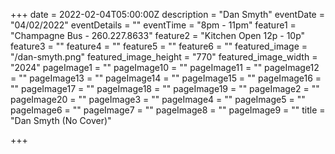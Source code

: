 +++
date = 2022-02-04T05:00:00Z
description = "Dan Smyth"
eventDate = "04/02/2022"
eventDetails = ""
eventTime = "8pm - 11pm"
feature1 = "Champagne Bus - 260.227.8633"
feature2 = "Kitchen Open 12p - 10p"
feature3 = ""
feature4 = ""
feature5 = ""
feature6 = ""
featured_image = "/dan-smyth.png"
featured_image_height = "770"
featured_image_width = "2024"
pageImage1 = ""
pageImage10 = ""
pageImage11 = ""
pageImage12 = ""
pageImage13 = ""
pageImage14 = ""
pageImage15 = ""
pageImage16 = ""
pageImage17 = ""
pageImage18 = ""
pageImage19 = ""
pageImage2 = ""
pageImage20 = ""
pageImage3 = ""
pageImage4 = ""
pageImage5 = ""
pageImage6 = ""
pageImage7 = ""
pageImage8 = ""
pageImage9 = ""
title = "Dan Smyth (No Cover)"

+++
